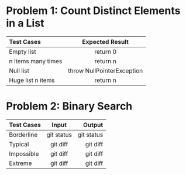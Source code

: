 # Problem 1: Count Distinct Elements in a List

| Test Cases   | Expected Result              |
| :---         |     :---:                    |
| Empty list   | return 0                     |
| n items many times | return n               | 
| Null list    | throw NullPointerException   |
| Huge list n items  | return n               |


# Problem 2: Binary Search

| Test Cases   | Input          | Output        |
| :---         |     :---:      |          ---: |
| Borderline   | git status     | git status    |
| Typical      | git diff       | git diff      |
| Impossible   | git diff       | git diff      |
| Extreme      | git diff       | git diff      |
